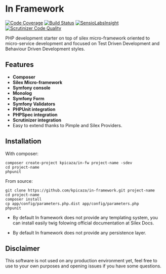 In Framework
============

[![Code Coverage](https://scrutinizer-ci.com/g/kpicaza/silex-skeleton/badges/coverage.png?b=master)](https://scrutinizer-ci.com/g/kpicaza/silex-skeleton/?branch=master)
[![Build Status](https://scrutinizer-ci.com/g/kpicaza/silex-skeleton/badges/build.png?b=master)](https://scrutinizer-ci.com/g/kpicaza/silex-skeleton/build-status/master)
[![SensioLabsInsight](https://insight.sensiolabs.com/projects/219ec29d-44d6-4cbe-862e-6f7463163b14/mini.png)](https://insight.sensiolabs.com/projects/219ec29d-44d6-4cbe-862e-6f7463163b14)
[![Scrutinizer Code Quality](https://scrutinizer-ci.com/g/kpicaza/silex-skeleton/badges/quality-score.png?b=master)](https://scrutinizer-ci.com/g/kpicaza/silex-skeleton/?branch=master)

 PHP development starter on top of silex micro-framework oriented to micro-service development and focused on Test Driven Development and Behaviour Driven Development styles.
 
## Features
 
* **Composer**
* **Silex Micro-framework**
* **Symfony console**
* **Monolog**
* **Symfony Form**
* **Symfony Validators**
* **PHPUnit integration**
* **PHPSpec integration**
* **Scrutinizer integration**
* Easy to extend thanks to Pimple and Silex Providers.
 
## Installation
 
With composer:

    composer create-project kpicaza/in-fw project-name -sdev
    cd project-name
    phpunit

From source:

    git clone https://github.com/kpicaza/in-framework.git project-name
    cd project-name
    composer install
    cp app/config/parameters.php.dist app/config/parameters.php
    phpunit

* By default In framework does not provide any templating system, you can install easily twig folowing official documentation at Silex Docs.     
 
* By default In framework does not provide any persistence layer.

## Disclaimer

This software is not used on any production environment yet, feel free to use to your own purposes and opening issues if you have some questions.
